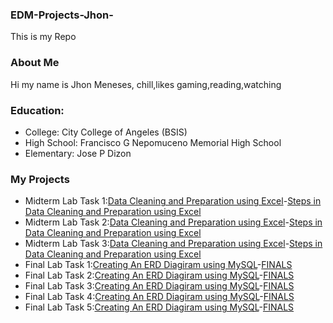 ### EDM-Projects-Jhon-
This is my Repo
### About Me
Hi my name is Jhon Meneses, chill,likes gaming,reading,watching
### Education:
- College: City College of Angeles (BSIS)
- High School: Francisco G Nepomuceno Memorial High School
- Elementary: Jose P Dizon
### My Projects
- Midterm Lab Task 1:[Data Cleaning and Preparation using Excel](Midterm%20Task%201/images/one.JPG)-[Steps in Data Cleaning and Preparation using Excel](Midterm%20Task%201/task1.md)
- Midterm Lab Task 2:[Data Cleaning and Preparation using Excel](Midterm%20Task%202/images/PNG2.png)-[Steps in Data Cleaning and Preparation using Excel](Midterm%20Task%202/task2.md)
- Midterm Lab Task 3:[Data Cleaning and Preparation using Excel](Midterm%20Task%203/images/PT.png)-[Steps in Data Cleaning and Preparation using Excel](Midterm%20Task%203)
- Final Lab Task 1:[Creating An ERD Diagiram using MySQL](Finals%20Task%201/Images/SC.jpeg)-[FINALS](Finals%20Task%201/task1.md)
- Final Lab Task 2:[Creating An ERD Diagiram using MySQL](Finals%20Task%202/image/Sc.png)-[FINALS](Finals%20Task%202/task2.md)
- Final Lab Task 3:[Creating An ERD Diagiram using MySQL](Finals%20Task%203/image/HO.png)-[FINALS](Finals%20Task%203)
- Final Lab Task 4:[Creating An ERD Diagiram using MySQL](Finals%20Task%204/image/JO.png)-[FINALS](Finals%20Task%204)
- Final Lab Task 5:[Creating An ERD Diagiram using MySQL](Finals%20Task%205/image/HAKDOG.png)-[FINALS](Finals%20Task%205)
